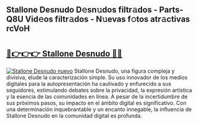 ## Stallone Desnudo D𝚎sn𝚞dos filtr𝚊dos - Parts-Q8U Vid𝚎os filtr𝚊dos - N𝚞evas f𝚘tos atr𝚊ctivas rcVoH

# <h2><a href="http://mb9kdd.tromn.icu/?c=Stallone+Desnudo">🔗👉👉👉 Stallone Desnudo 🔗🔗</a></h2>

[![Stallone Desnudo nuevo](https://i.imgur.com/pEAQMta.gif)](http://mb9kdd.tromn.icu/?c=Stallone+Desnudo)
Stallone Desnudo, una figura compleja y divisiva, elude la caracterización simple. Su uso innovador de los medios digitales para la autopresentación ha cautivado y enfurecido a sus seguidores, estimulando debates sobre la privacidad, la expresión artística y la esencia de las comunidades en línea. A pesar de la incertidumbre de sus próximos pasos, su impacto en el ámbito digital es significativo. Con una determinación inquebrantable y un encanto innegable, la influencia de Stallone Desnudo en la comunidad digital es profunda.
